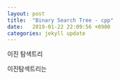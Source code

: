 ```yaml
---
layout: post
title:  "Binary Search Tree - cpp"
date:   2019-01-22 22:09:56 +0900
categories: jekyll update
---
```


이진 탐색트리

이진탐색트리는 
